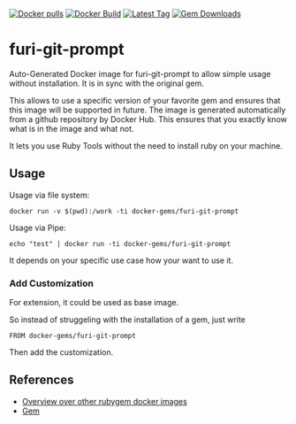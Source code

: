 [![Docker pulls](https://img.shields.io/docker/pulls/rubygem/furi-git-prompt.svg)](https://hub.docker.com/r/rubygem/furi-git-prompt/)
[![Docker Build](https://img.shields.io/docker/automated/rubygem/furi-git-prompt.svg)](https://hub.docker.com/r/rubygem/furi-git-prompt/)
[![Latest Tag](https://img.shields.io/github/tag/docker-rubygem/furi-git-prompt.svg)](https://hub.docker.com/r/rubygem/furi-git-prompt/)
[![Gem Downloads](https://img.shields.io/gem/dt/furi-git-prompt.svg)](https://rubygems.org/gems/furi-git-prompt/)
# furi-git-prompt

Auto-Generated Docker image for furi-git-prompt to allow simple usage without installation.
It is in sync with the original gem.

This allows to use a specific version of your favorite gem and ensures that this image will be supported in future.
The image is generated automatically from a github repository by Docker Hub.
This ensures that you exactly know what is in the image and what not.

It lets you use Ruby Tools without the need to install ruby on your machine.

## Usage

Usage via file system:

`docker run -v $(pwd):/work -ti docker-gems/furi-git-prompt`

Usage via Pipe:

`echo "test" | docker run -ti docker-gems/furi-git-prompt`

It depends on your specific use case how your want to use it.

### Add Customization

For extension, it could be used as base image.

So instead of struggeling with the installation of a gem, just write

`FROM docker-gems/furi-git-prompt`

Then add the customization.

## References

 - [Overview over other rubygem docker images](https://github.com/thinkbot/docker-rubygem)
 - [Gem](https://rubygems.org/gems/furi-git-prompt/)
